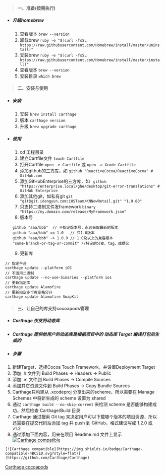 > #### 一、准备(按需执行)

* ##### 升级homebrew 

	1. 查看版本 ``` brew --version ```
	2. 卸载brew ``` ruby -e "$(curl -fsSL https://raw.githubusercontent.com/Homebrew/install/master/uninstall)" ```  
	3. 安装brew ``` ruby -e "$(curl -fsSL https://raw.githubusercontent.com/Homebrew/install/master/install)" ```
	4. 查看版本 ``` brew --version ``` 
	5. 安装目录	 ``` which brew ```

> #### 二、安装与使用

* ##### 安装

	1. 安装 ``` brew install carthage ```
	2. 版本 ``` carthage version ```
	3. 升级 ``` brew upgrade carthage ```

* ##### 使用

	1. cd 工程目录
	2. 建立Cartfile文件 ``` touch Cartfile ```
	3. 打开Cartfile ``` open -e Cartfile ``` 或 ``` open -a Xcode Cartfile ```
	4. 添加github的三方库，如 ``` github "ReactiveCocoa/ReactiveCocoa" # GitHub.com ```
	5. 添加GitHubEnterprise的三方库，如 ``` 
github "https://enterprise.local/ghe/desktop/git-error-translations" # GitHub Enterprise ``` 
	6. 添加其他git，如私有git ``` git "git@git.idengyun.com:iOSTeam/KNNewRetail.git" "1.0.80" ```
	7. 只支持二进制文件发framework ``` binary "https://my.domain.com/release/MyFramework.json" ```
	8. 版本号

	```
	github "aaa/bbb"  // 不指定版本号，永远获取最新的版本
	github "aaa/bbb" == 1.0   // 只1.0版本
	github "aaa/bbb" ~> 1.0.0 // 1.0及以上的兼容版本
	"some-branch-or-tag-or-commit" //特定的分支、tag、或提交
	```
	9. 更新库 
```
// 指定平台
carthage update --platform iOS
// 不适用二进制
carthage update --no-use-binaries --platform ios
// 更新指定库
carthage update Alamofire
// 更新指定多个库空格分开
carthage update Alamofire SnapKit
```

> #### 三、让自己的库支持cocoapods管理

* ##### Carthage 仅支持动态库
* ##### Carthage 提供给用户的动态库是根据项目中的 动态库 Target 编译打包后生成的
* ##### 步骤

1. 新建Target，选择Cocoa Touch Framework，并设置Deployment Target
2. 添加 .h 文件到 Build Phases -> Headers -> Public
3. 添加 .m 文件到 Build Phases -> Compile Sources
4. 添加其它资源文件到 Build Phases -> Copy Bundle Sources
5. Carthage只构建从 .xcodeproj 分享出来的scheme，所以需要在 Manage Schemes 中将新生成的 scheme 设置为 shared
6. 通过 ```carthage build --no-skip-current``` 来检测 scheme 是否能够构建成功，然后检查 Carthage/Build 目录
7. Carthage 通过搜索 Git tag 来决定用户可以下载哪个版本的项目资源，所以还需要在提交代码后添加 tag 并 push 到 GitHub，格式建议写成 1.2.0 或 v1.2
8. 通过添加下面内容，用来在项目 Readme.md 文件上显示  [![Carthage compatible](https://img.shields.io/badge/Carthage-compatible-4BC51D.svg?style=flat)](https://github.com/Carthage/Carthage)

 ``` 
 [![Carthage compatible](https://img.shields.io/badge/Carthage-compatible-4BC51D.svg?style=flat)](https://github.com/Carthage/Carthage)
 ```
 
 <!--http://lijingcheng.github.io/blog/2016/12/23/shi-yong-carthage-zuo-yi-lai-guan-li/-->
 <!--https://www.jianshu.com/p/30246a000bc6-->
 <!--http://www.cocoachina.com/cms/wap.php?action=article&id=20107-->
 <!--https://www.jianshu.com/p/ee477f659858-->
 <!--https://www.jianshu.com/p/7a0634e14332-->
 <!--https://github.com/Carthage/Carthage-->
 <!--https://www.jianshu.com/p/7a361e9bc6c2-->
 
 [Carthage cocoapods](https://zhuanlan.zhihu.com/p/34618747)



